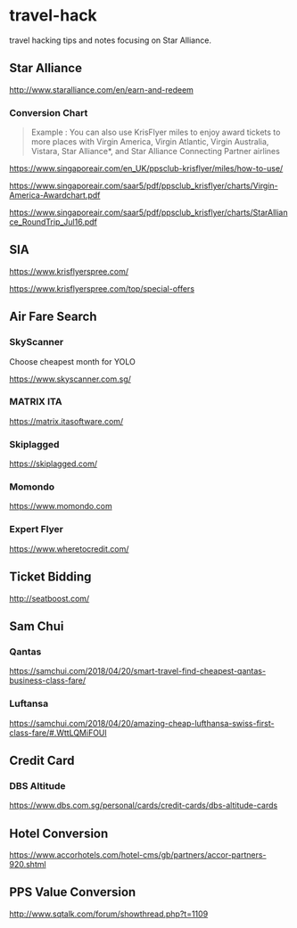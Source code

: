 # travel-hack
travel hacking tips and notes focusing on Star Alliance. 

## Star Alliance

http://www.staralliance.com/en/earn-and-redeem

### Conversion Chart

> Example : You can also use KrisFlyer miles to enjoy award tickets to more places with Virgin America, Virgin Atlantic, Virgin 
> Australia, Vistara, Star Alliance*, and Star Alliance Connecting Partner airlines

https://www.singaporeair.com/en_UK/ppsclub-krisflyer/miles/how-to-use/

https://www.singaporeair.com/saar5/pdf/ppsclub_krisflyer/charts/Virgin-America-Awardchart.pdf

https://www.singaporeair.com/saar5/pdf/ppsclub_krisflyer/charts/StarAlliance_RoundTrip_Jul16.pdf


## SIA 

https://www.krisflyerspree.com/  

https://www.krisflyerspree.com/top/special-offers

## Air Fare Search 

### SkyScanner
Choose cheapest month for YOLO

https://www.skyscanner.com.sg/

### MATRIX ITA 
https://matrix.itasoftware.com/

### Skiplagged 

https://skiplagged.com/

### Momondo
https://www.momondo.com

### Expert Flyer
https://www.wheretocredit.com/



## Ticket Bidding 

http://seatboost.com/

## Sam Chui
### Qantas
https://samchui.com/2018/04/20/smart-travel-find-cheapest-qantas-business-class-fare/

### Luftansa
https://samchui.com/2018/04/20/amazing-cheap-lufthansa-swiss-first-class-fare/#.WttLQMiFOUl


## Credit Card 
### DBS Altitude
https://www.dbs.com.sg/personal/cards/credit-cards/dbs-altitude-cards

## Hotel Conversion 

https://www.accorhotels.com/hotel-cms/gb/partners/accor-partners-920.shtml

## PPS Value Conversion 

http://www.sqtalk.com/forum/showthread.php?t=1109


